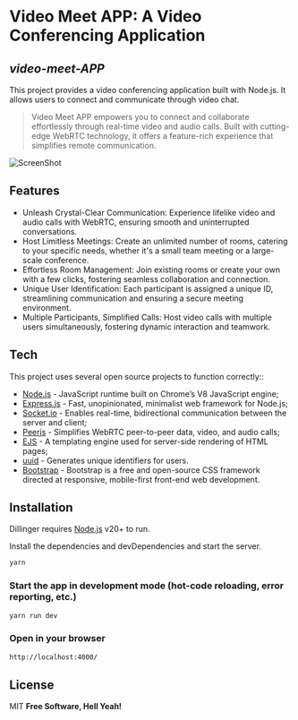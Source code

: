 # Video Meet APP: A Video Conferencing Application
## _video-meet-APP_
This project provides a video conferencing application built with Node.js. It allows users to connect and communicate through video chat.

> Video Meet APP empowers you to connect
> and collaborate effortlessly through
> real-time video and audio calls.
> Built with cutting-edge WebRTC technology,
> it offers a feature-rich experience that
> simplifies remote communication.

![ScreenShot](https://repository-images.githubusercontent.com/802875813/1540a751-b05b-4ca0-9835-54906136ece0)

## Features

- Unleash Crystal-Clear Communication: Experience lifelike video and audio calls with WebRTC, ensuring smooth and uninterrupted conversations.
- Host Limitless Meetings: Create an unlimited number of rooms, catering to your specific needs, whether it's a small team meeting or a large-scale conference.
- Effortless Room Management: Join existing rooms or create your own with a few clicks, fostering seamless collaboration and connection.
- Unique User Identification: Each participant is assigned a unique ID, streamlining communication and ensuring a secure meeting environment.
- Multiple Participants, Simplified Calls: Host video calls with multiple users simultaneously, fostering dynamic interaction and teamwork.


## Tech

This project uses several open source projects to function correctly::

- [Node.js] - JavaScript runtime built on Chrome’s V8 JavaScript engine;
- [Express.js] - Fast, unopinionated, minimalist web framework for Node.js;
- [Socket.io] - Enables real-time, bidirectional communication between the server and client;
- [Peerjs] - Simplifies WebRTC peer-to-peer data, video, and audio calls;
- [EJS] - A templating engine used for server-side rendering of HTML pages;
- [uuid] - Generates unique identifiers for users.
- [Bootstrap] - Bootstrap is a free and open-source CSS framework directed at responsive, mobile-first front-end web development.


## Installation

Dillinger requires [Node.js](https://nodejs.org/) v20+ to run.

Install the dependencies and devDependencies and start the server.

```bash
yarn
```

### Start the app in development mode (hot-code reloading, error reporting, etc.)

```bash
yarn run dev
```

### Open in your browser

```bash
http://localhost:4000/
```

## License

MIT
**Free Software, Hell Yeah!**

[//]: # (These are reference links used in the body of this note and get stripped out when the markdown processor does its job. There is no need to format nicely because it shouldn't be seen. Thanks SO - http://stackoverflow.com/questions/4823468/store-comments-in-markdown-syntax)

[Node.js]: <https://nodejs.org/docs/latest/api/>
[Express.js]: <https://expressjs.com/en/guide/routing.html>
[Socket.io]: <https://socket.io/get-started/>
[Peerjs]: <https://github.com/peers/peerjs>
[EJS]: <https://ejs.co/#install>
[uuid]: <https://www.npmjs.com/package/uuid>
[Bootstrap]: <https://getbootstrap.com/docs/5.3/getting-started/introduction/>

